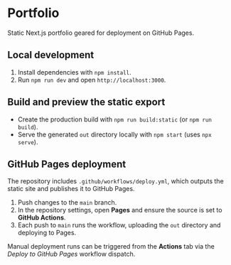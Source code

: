 # Portfolio

Static Next.js portfolio geared for deployment on GitHub Pages.

## Local development

1. Install dependencies with `npm install`.
2. Run `npm run dev` and open `http://localhost:3000`.

## Build and preview the static export

- Create the production build with `npm run build:static` (or `npm run build`).
- Serve the generated `out` directory locally with `npm start` (uses `npx serve`).

## GitHub Pages deployment

The repository includes `.github/workflows/deploy.yml`, which outputs the static site and publishes it to GitHub Pages.

1. Push changes to the `main` branch.
2. In the repository settings, open **Pages** and ensure the source is set to **GitHub Actions**.
3. Each push to `main` runs the workflow, uploading the `out` directory and deploying to Pages.

Manual deployment runs can be triggered from the **Actions** tab via the *Deploy to GitHub Pages* workflow dispatch.

